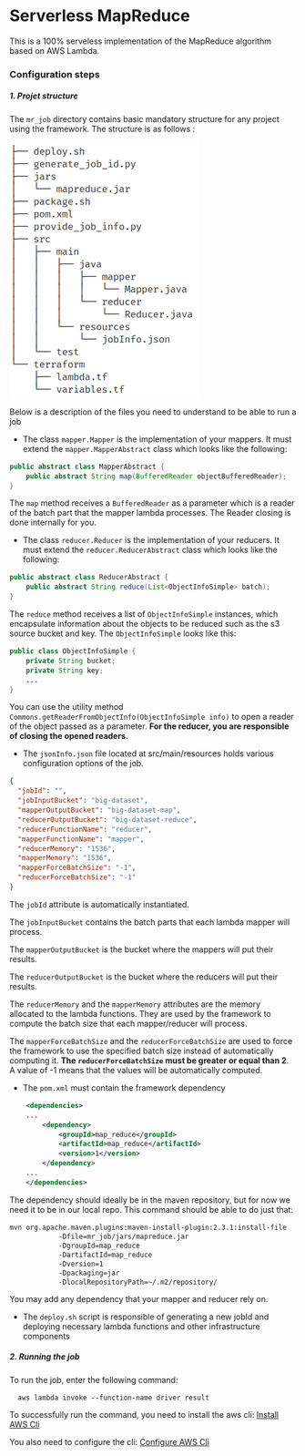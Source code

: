 # Serverless MapReduce

This is a 100% serveless implementation of the MapReduce algorithm based on AWS Lambda. 

### Configuration steps

##### 1. Projet structure

The `mr_job` directory contains basic mandatory structure for any project using the framework.
The structure is as follows :

![alt text](images/directory_tree.png "Project structure")

Below is a description of the files you need to understand to be able to run a job

- The class `mapper.Mapper` is the implementation of your mappers. It must extend the `mapper.MapperAbstract` class which looks like the following:

```java
public abstract class MapperAbstract {
    public abstract String map(BufferedReader objectBufferedReader);
}
```

The `map` method receives a `BufferedReader` as a parameter which is a reader of the batch part that the mapper lambda processes. The Reader closing is done internally for you.

- The class `reducer.Reducer` is the implementation of your reducers. It must extend the `reducer.ReducerAbstract` class which looks like the following:
  
```java
public abstract class ReducerAbstract {
    public abstract String reduce(List<ObjectInfoSimple> batch);
}
```

The `reduce` method receives a list of `ObjectInfoSimple` instances, which encapsulate information about the objects to be reduced such as the s3 source bucket and key.
The `ObjectInfoSimple` looks like this:

```java
public class ObjectInfoSimple {
    private String bucket;
    private String key;
    ...
}

```

You can use the utility method `Commons.getReaderFromObjectInfo(ObjectInfoSimple info)` to open a reader of the object passed as a parameter.
**For the reducer, you are responsible of closing the opened readers.**

- The `jsonInfo.json` file located at src/main/resources holds various configuration options of the job.

```json
{
  "jobId": "",
  "jobInputBucket": "big-dataset",
  "mapperOutputBucket": "big-dataset-map",
  "reducerOutputBucket": "big-dataset-reduce",
  "reducerFunctionName": "reducer",
  "mapperFunctionName": "mapper",
  "reducerMemory": "1536",
  "mapperMemory": "1536",
  "mapperForceBatchSize": "-1",
  "reducerForceBatchSize": "-1"
}
```

The `jobId` attribute is automatically instantiated.

The `jobInputBucket` contains the batch parts that each lambda mapper will process.

The `mapperOutputBucket` is the bucket where the mappers will put their results.

The `reducerOutputBucket` is the bucket where the reducers will put their results.

The `reducerMemory` and the `mapperMemory` attributes are the memory allocated to the lambda functions. They are used by the framework to compute the batch size that each mapper/reducer will process.

The `mapperForceBatchSize` and the `reducerForceBatchSize` are used to force the framework to use the specified batch size instead of automatically computing it. **The `reducerForceBatchSize` must be greater or equal than 2**.
A value of -1 means that the values will be automatically computed.

- The `pom.xml` must contain the framework dependency

```xml
    <dependencies>
    ...
        <dependency>
            <groupId>map_reduce</groupId>
            <artifactId>map_reduce</artifactId>
            <version>1</version>
        </dependency>
    ...
    </dependencies>
```

The dependency should ideally be in the maven repository, but for now we need it to be in our local repo.
This command should be able to do just that:

```commandline
mvn org.apache.maven.plugins:maven-install-plugin:2.3.1:install-file
            -Dfile=mr_job/jars/mapreduce.jar 
            -DgroupId=map_reduce 
            -DartifactId=map_reduce 
            -Dversion=1 
            -Dpackaging=jar 
            -DlocalRepositoryPath=~/.m2/repository/
```

You may add any dependency that your mapper and reducer rely on.

- The `deploy.sh` script is responsible of generating a new jobId and deploying necessary lambda functions and other infrastructure components

##### 2. Running the job

To run the job, enter the following command:
```commandline
  aws lambda invoke --function-name driver result
```

To successfully run the command, you need to install the aws cli: [Install AWS Cli](http://docs.aws.amazon.com/cli/latest/userguide/installing.html)

You also need to configure the cli: [Configure AWS Cli](http://docs.aws.amazon.com/cli/latest/userguide/cli-chap-getting-started.html)